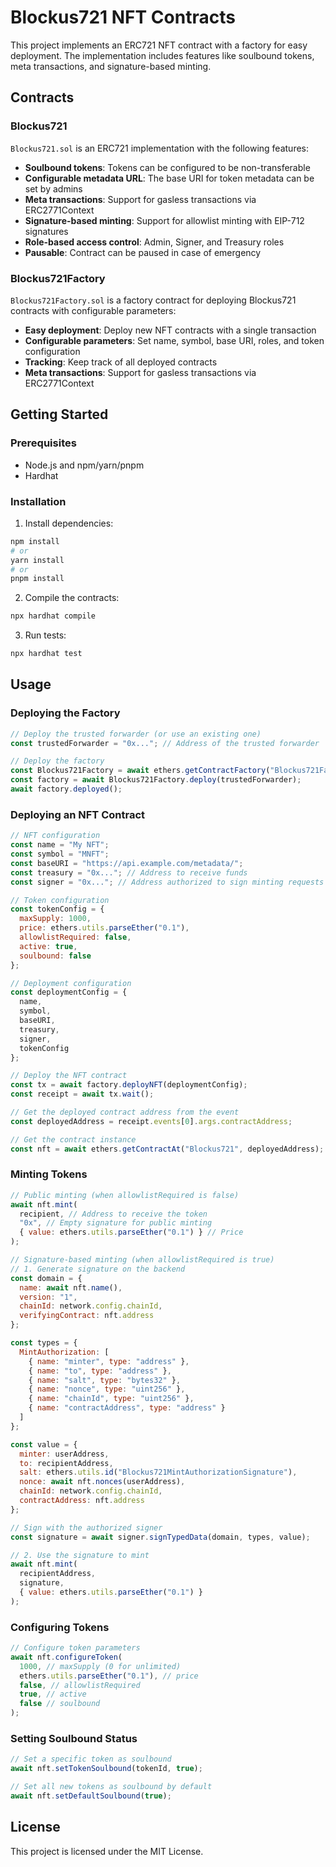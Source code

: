# Blockus721 NFT Contracts

This project implements an ERC721 NFT contract with a factory for easy deployment. The implementation includes features like soulbound tokens, meta transactions, and signature-based minting.

## Contracts

### Blockus721

`Blockus721.sol` is an ERC721 implementation with the following features:

- **Soulbound tokens**: Tokens can be configured to be non-transferable
- **Configurable metadata URL**: The base URI for token metadata can be set by admins
- **Meta transactions**: Support for gasless transactions via ERC2771Context
- **Signature-based minting**: Support for allowlist minting with EIP-712 signatures
- **Role-based access control**: Admin, Signer, and Treasury roles
- **Pausable**: Contract can be paused in case of emergency

### Blockus721Factory

`Blockus721Factory.sol` is a factory contract for deploying Blockus721 contracts with configurable parameters:

- **Easy deployment**: Deploy new NFT contracts with a single transaction
- **Configurable parameters**: Set name, symbol, base URI, roles, and token configuration
- **Tracking**: Keep track of all deployed contracts
- **Meta transactions**: Support for gasless transactions via ERC2771Context

## Getting Started

### Prerequisites

- Node.js and npm/yarn/pnpm
- Hardhat

### Installation

1. Install dependencies:
```bash
npm install
# or
yarn install
# or
pnpm install
```

2. Compile the contracts:
```bash
npx hardhat compile
```

3. Run tests:
```bash
npx hardhat test
```

## Usage

### Deploying the Factory

```javascript
// Deploy the trusted forwarder (or use an existing one)
const trustedForwarder = "0x..."; // Address of the trusted forwarder

// Deploy the factory
const Blockus721Factory = await ethers.getContractFactory("Blockus721Factory");
const factory = await Blockus721Factory.deploy(trustedForwarder);
await factory.deployed();
```

### Deploying an NFT Contract

```javascript
// NFT configuration
const name = "My NFT";
const symbol = "MNFT";
const baseURI = "https://api.example.com/metadata/";
const treasury = "0x..."; // Address to receive funds
const signer = "0x..."; // Address authorized to sign minting requests

// Token configuration
const tokenConfig = {
  maxSupply: 1000,
  price: ethers.utils.parseEther("0.1"),
  allowlistRequired: false,
  active: true,
  soulbound: false
};

// Deployment configuration
const deploymentConfig = {
  name,
  symbol,
  baseURI,
  treasury,
  signer,
  tokenConfig
};

// Deploy the NFT contract
const tx = await factory.deployNFT(deploymentConfig);
const receipt = await tx.wait();

// Get the deployed contract address from the event
const deployedAddress = receipt.events[0].args.contractAddress;

// Get the contract instance
const nft = await ethers.getContractAt("Blockus721", deployedAddress);
```

### Minting Tokens

```javascript
// Public minting (when allowlistRequired is false)
await nft.mint(
  recipient, // Address to receive the token
  "0x", // Empty signature for public minting
  { value: ethers.utils.parseEther("0.1") } // Price
);

// Signature-based minting (when allowlistRequired is true)
// 1. Generate signature on the backend
const domain = {
  name: await nft.name(),
  version: "1",
  chainId: network.config.chainId,
  verifyingContract: nft.address
};

const types = {
  MintAuthorization: [
    { name: "minter", type: "address" },
    { name: "to", type: "address" },
    { name: "salt", type: "bytes32" },
    { name: "nonce", type: "uint256" },
    { name: "chainId", type: "uint256" },
    { name: "contractAddress", type: "address" }
  ]
};

const value = {
  minter: userAddress,
  to: recipientAddress,
  salt: ethers.utils.id("Blockus721MintAuthorizationSignature"),
  nonce: await nft.nonces(userAddress),
  chainId: network.config.chainId,
  contractAddress: nft.address
};

// Sign with the authorized signer
const signature = await signer.signTypedData(domain, types, value);

// 2. Use the signature to mint
await nft.mint(
  recipientAddress,
  signature,
  { value: ethers.utils.parseEther("0.1") }
);
```

### Configuring Tokens

```javascript
// Configure token parameters
await nft.configureToken(
  1000, // maxSupply (0 for unlimited)
  ethers.utils.parseEther("0.1"), // price
  false, // allowlistRequired
  true, // active
  false // soulbound
);
```

### Setting Soulbound Status

```javascript
// Set a specific token as soulbound
await nft.setTokenSoulbound(tokenId, true);

// Set all new tokens as soulbound by default
await nft.setDefaultSoulbound(true);
```

## License

This project is licensed under the MIT License.